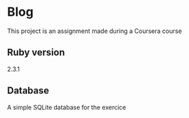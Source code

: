 # Blog

This project is an assignment made during a Coursera course

## Ruby version
2.3.1

## Database
A simple SQLite database for the exercice
